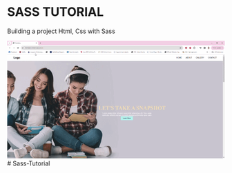 <h1>SASS TUTORIAL</h1> 
<p>Building a project Html, Css with Sass<p>
<img src= "./Images/Portfolio - Google Chrome 2024-01-21 13-14-10.gif" />#   S a s s - T u t o r i a l 
 
 